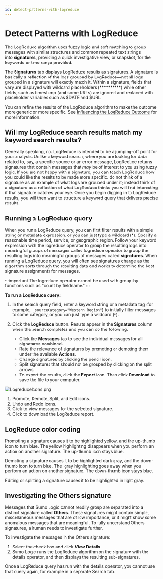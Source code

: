 ```yaml
---
id: detect-patterns-with-logreduce
---
```


# Detect Patterns with LogReduce

The LogReduce algorithm uses fuzzy logic and soft matching to group messages with similar structures and common repeated text strings into **signatures**, providing a quick investigative view, or snapshot, for the keywords or time range provided.

The **Signatures** tab displays LogReduce results as signatures. A signature is basically a reflection of the logs grouped by LogReduce—not all logs grouped in a signature will exactly match it. Within a signature, fields that vary are displayed with wildcard placeholders (\*\*\*\*\*\*\*\*\*\*) while other fields, such as timestamp (and some URLs) are ignored and replaced with placeholder variables such as $DATE and $URL.

You can refine the results of the LogReduce algorithm to make the outcome more generic or more specific. See [Influencing the LogReduce Outcome](influence-the-logreduce-outcome.md) for more information.

## Will my LogReduce search results match my keyword search results?

Generally speaking, no. LogReduce is intended to be a jumping-off point for your analysis. Unlike a keyword search, where you are looking for data related to, say, a specific source or an error message, LogReduce returns signatures that contain messages that *may* be of interest to you using fuzzy logic. If you are not happy with a signature, you can [teach](influence-the-logreduce-outcome.md) LogReduce how you could like the results to be made more specific. do not think of a signature as an example of what logs are grouped under it; instead think of a signature as a reflection of what LogReduce thinks you will find interesting if that signature catches your eye. Once you begin digging in to LogReduce results, you will then want to structure a keyword query that delivers precise results.

## Running a LogReduce query

When you run a LogReduce query, you can first filter results with a simple string or metadata expression, or you can just type a wildcard (\*). Specify a reasonable time period, service, or geographic region. Follow your keyword expression with the logreduce operator to group the resulting logs into meaningful groups of messages called logreduce operator to group the resulting logs into meaningful groups of messages called **signatures**. When running a LogReduce query, you will often see signatures change as the algorithm sorts through the resulting data and works to determine the best signature assignments for messages.

:::important
The logreduce operator cannot be used with group-by functions such as "count by fieldname."
:::

**To run a LogReduce query:**

1. In the search query field, enter a keyword string or a metadata tag (for example,` _sourceCategory="Western Region"`) to initially filter messages to some category, or you can just type a wildcard (`*`).
1. Click the **LogReduce** button. Results appear in the **Signatures** column when the search completes and you can do the following:

    * Click the **Messages** tab to see the individual messages for all signatures combined.
    * Rate the relevance of signatures by promoting or demoting them under the available **Actions**.
    * Change signatures by clicking the pencil icon.
    * Split signatures that should not be grouped by clicking on the split arrows.
    * To export the results, click the **Export** icon. Then click **Download** to save the file to your computer.

![LogreduceIcons.png](/img/search/logreduce/logreduceicons.png)

1. Promote, Demote, Split, and Edit icons. 
1. Undo and Redo icons. 
1. Click to view messages for the selected signature.
1. Click to download the LogReduce report.

## LogReduce color coding

Promoting a signature causes it to be highlighted yellow, and the up-thumb icon to turn blue. The yellow highlighting disappears when you perform an action on another signature. The up-thumb icon stays blue.

Demoting a signature causes it to be highlighted dark gray, and the down-thumb icon to turn blue. The  gray highlighting goes away when you perform an action on another signature. The down-thumb icon stays blue.

Editing or splitting a signature causes it to be highlighted in light gray.

## Investigating the Others signature

Messages that Sumo Logic cannot readily group are separated into a distinct signature called **Others**. These signatures might contain simple, miscellaneous messages that are of low importance, or it might show some anomalous messages that are meaningful. To fully understand Others signatures, a human needs to investigate further.

To investigate the messages in the Others signature:

1. Select the check box and click **View Details**.
1. Sumo Logic runs the LogReduce algorithm on the signature with the details operator, and then displays the resulting sub-signatures.

Once a LogReduce query has run with the details operator, you cannot use that query again, for example in a separate Search tab.
